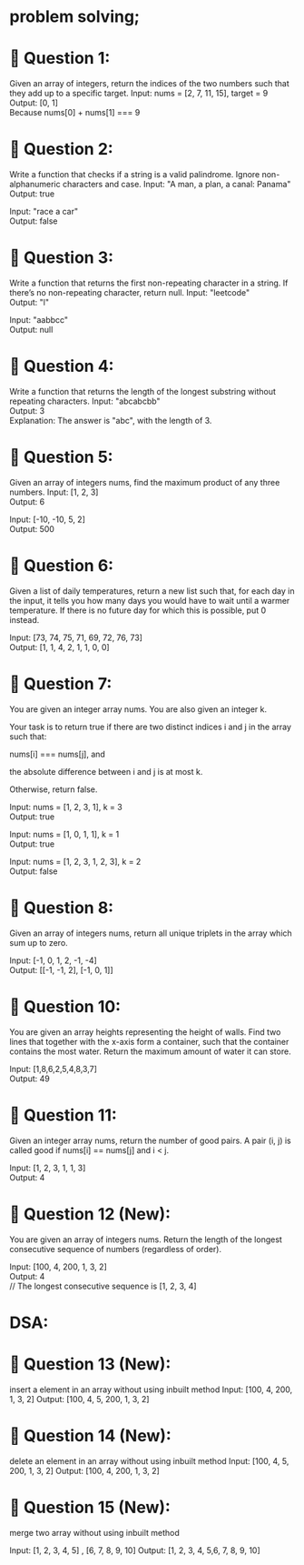 # problem solving;

# 🧠 Question 1:
Given an array of integers, return the indices of the two numbers such that they add up to a specific target.
Input: nums = [2, 7, 11, 15], target = 9  
Output: [0, 1]  
Because nums[0] + nums[1] === 9

# 🧠 Question 2:
Write a function that checks if a string is a valid palindrome. Ignore non-alphanumeric characters and case.
Input: "A man, a plan, a canal: Panama"  
Output: true

Input: "race a car"  
Output: false

# 🧠 Question 3:
Write a function that returns the first non-repeating character in a string. If there’s no non-repeating character, return null.
Input: "leetcode"  
Output: "l"

Input: "aabbcc"  
Output: null

# 🧠 Question 4:
Write a function that returns the length of the longest substring without repeating characters.
Input: "abcabcbb"  
Output: 3  
Explanation: The answer is "abc", with the length of 3.

# 🧠 Question 5:
Given an array of integers nums, find the maximum product of any three numbers.
Input: [1, 2, 3]  
Output: 6

Input: [-10, -10, 5, 2]  
Output: 500

# 🧠 Question 6:
Given a list of daily temperatures, return a new list such that, for each day in the input, it tells you how many days you would have to wait until a warmer temperature.
If there is no future day for which this is possible, put 0 instead.

Input: [73, 74, 75, 71, 69, 72, 76, 73]  
Output: [1, 1, 4, 2, 1, 1, 0, 0]

# 🧠 Question 7:
You are given an integer array nums. You are also given an integer k.

Your task is to return true if there are two distinct indices i and j in the array such that:

nums[i] === nums[j], and

the absolute difference between i and j is at most k.

Otherwise, return false.

Input: nums = [1, 2, 3, 1], k = 3  
Output: true

Input: nums = [1, 0, 1, 1], k = 1  
Output: true

Input: nums = [1, 2, 3, 1, 2, 3], k = 2  
Output: false

# 🧠 Question 8:
Given an array of integers nums, return all unique triplets in the array which sum up to zero.

Input: [-1, 0, 1, 2, -1, -4]  
Output: [[-1, -1, 2], [-1, 0, 1]]


# 🧠 Question 10:
You are given an array heights representing the height of walls. Find two lines that together with the x-axis form a container, such that the container contains the most water. Return the maximum amount of water it can store.

Input: [1,8,6,2,5,4,8,3,7]  
Output: 49


# 🧠 Question 11:
Given an integer array nums, return the number of good pairs.
A pair (i, j) is called good if nums[i] == nums[j] and i < j.

Input: [1, 2, 3, 1, 1, 3]  
Output: 4

# 🧠 Question 12 (New):
You are given an array of integers nums. Return the length of the longest consecutive sequence of numbers (regardless of order).

Input: [100, 4, 200, 1, 3, 2]  
Output: 4  
// The longest consecutive sequence is [1, 2, 3, 4] 

# DSA:

# 🧠 Question 13 (New):
insert a element in an array without using inbuilt method
Input: [100, 4, 200, 1, 3, 2]
Output: [100, 4, 5, 200, 1, 3, 2]


# 🧠 Question 14  (New):
delete an element in an array without using inbuilt method
Input: [100, 4, 5, 200, 1, 3, 2]
Output: [100, 4, 200, 1, 3, 2]

# 🧠 Question 15  (New):

merge two array without using inbuilt method

Input: [1, 2, 3, 4, 5] , [6, 7, 8, 9, 10]
Output: [1, 2, 3, 4, 5,6, 7, 8, 9, 10]
